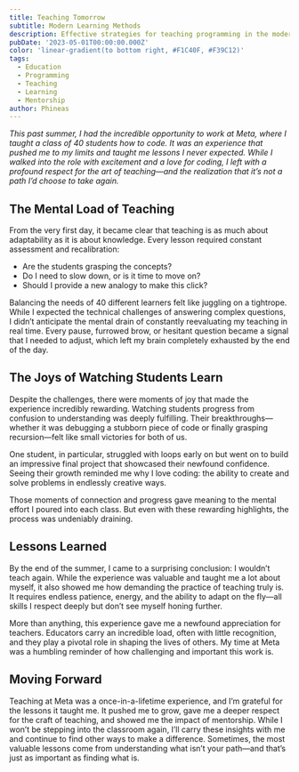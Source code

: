```yaml
---
title: Teaching Tomorrow
subtitle: Modern Learning Methods
description: Effective strategies for teaching programming in the modern era
pubDate: '2023-05-01T00:00:00.000Z'
color: 'linear-gradient(to bottom right, #F1C40F, #F39C12)'
tags:
  - Education
  - Programming
  - Teaching
  - Learning
  - Mentorship
author: Phineas
---
```


_This past summer, I had the incredible opportunity to work at Meta, where I taught a class of 40 students how to code. It was an experience that pushed me to my limits and taught me lessons I never expected. While I walked into the role with excitement and a love for coding, I left with a profound respect for the art of teaching—and the realization that it’s not a path I’d choose to take again._

## The Mental Load of Teaching
From the very first day, it became clear that teaching is as much about adaptability as it is about knowledge. Every lesson required constant assessment and recalibration:  
- Are the students grasping the concepts?  
- Do I need to slow down, or is it time to move on?  
- Should I provide a new analogy to make this click?  

Balancing the needs of 40 different learners felt like juggling on a tightrope. While I expected the technical challenges of answering complex questions, I didn’t anticipate the mental drain of constantly reevaluating my teaching in real time. Every pause, furrowed brow, or hesitant question became a signal that I needed to adjust, which left my brain completely exhausted by the end of the day.

## The Joys of Watching Students Learn
Despite the challenges, there were moments of joy that made the experience incredibly rewarding. Watching students progress from confusion to understanding was deeply fulfilling. Their breakthroughs—whether it was debugging a stubborn piece of code or finally grasping recursion—felt like small victories for both of us.

One student, in particular, struggled with loops early on but went on to build an impressive final project that showcased their newfound confidence. Seeing their growth reminded me why I love coding: the ability to create and solve problems in endlessly creative ways.

Those moments of connection and progress gave meaning to the mental effort I poured into each class. But even with these rewarding highlights, the process was undeniably draining.

## Lessons Learned
By the end of the summer, I came to a surprising conclusion: I wouldn’t teach again. While the experience was valuable and taught me a lot about myself, it also showed me how demanding the practice of teaching truly is. It requires endless patience, energy, and the ability to adapt on the fly—all skills I respect deeply but don’t see myself honing further.

More than anything, this experience gave me a newfound appreciation for teachers. Educators carry an incredible load, often with little recognition, and they play a pivotal role in shaping the lives of others. My time at Meta was a humbling reminder of how challenging and important this work is.

## Moving Forward
Teaching at Meta was a once-in-a-lifetime experience, and I’m grateful for the lessons it taught me. It pushed me to grow, gave me a deeper respect for the craft of teaching, and showed me the impact of mentorship. While I won’t be stepping into the classroom again, I’ll carry these insights with me and continue to find other ways to make a difference. Sometimes, the most valuable lessons come from understanding what isn’t your path—and that’s just as important as finding what is.
